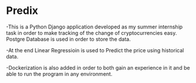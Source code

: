 # Predix
-This is a Python Django application developed as my summer internship task in order to make tracking of the change of cryptocurrencies easy.
  Postgre Database is used in order to store the data.
  
-At the end Linear Regressioin is used to Predict the price using historical data.

-Dockerization is also added in order to both gain an experience in it and be able to run the program in any environment.
